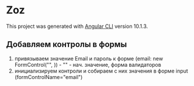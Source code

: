# Zoz

This project was generated with [Angular CLI](https://github.com/angular/angular-cli) version 10.1.3.

## Добавляем контролы в формы

1. привязываем значение Email и пароль к форме (email: new FormControl("", )) - "" - нач. значение, форма валидаторов
2. инициализируем контроли и собираем с них значения в форме input (formControlName="email")
